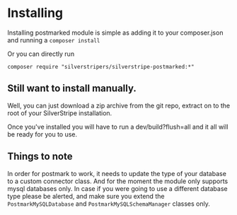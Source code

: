 # Installing

Installing postmarked module is simple as adding it to your composer.json and running a `composer install`

Or you can directly run 

	composer require "silverstripers/silverstripe-postmarked:*"

## Still want to install manually.

Well, you can just download a zip archive from the git repo, extract on to the root of your SilverStripe installation. 

Once you've installed you will have to run a dev/build?flush=all and it all will be ready for you to use. 

## Things to note

In order for postmark to work, it needs to update the type of your database to a custom connector class. And for the moment the module only supports mysql databases only. 
In case if you were going to use a different database type please be alerted, and make sure you extend the `PostmarkMySQLDatabase` and `PostmarkMySQLSchemaManager` classes only. 

